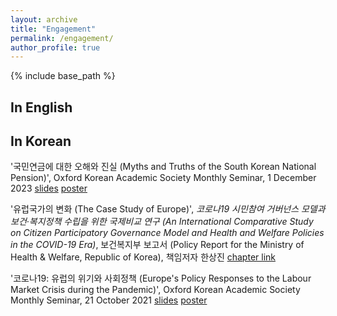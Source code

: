 ```yaml
---
layout: archive
title: "Engagement"
permalink: /engagement/
author_profile: true
---
```


{% include base_path %}

## In English


## In Korean
'국민연금에 대한 오해와 진실 (Myths and Truths of the South Korean National Pension)', Oxford Korean Academic Society Monthly Seminar, 1 December 2023 [slides]("../files/OKAS_2023.pdf") [poster]("../images/OKAS_2023.png")

'유럽국가의 변화 (The Case Study of Europe)', *코로나19 시민참여 거버넌스 모델과 보건‧복지정책 수립을 위한 국제비교 연구 (An International Comparative Study on Citizen Participatory Governance Model and Health and Welfare Policies in the COVID-19 Era)*, 보건복지부 보고서 (Policy Report for the Ministry of Health & Welfare, Republic of Korea), 책임저자 한상진 [chapter link]("../files/report_joongmin.pdf")

'코로나19: 유럽의 위기와 사회정책 (Europe's Policy Responses to the Labour Market Crisis during the Pandemic)', Oxford Korean Academic Society Monthly Seminar, 21 October 2021 [slides]("../files/OKAS_2023.pdf") [poster]("../images/OKAS_2023.png")
